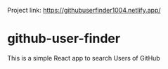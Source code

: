 Project link: https://githubuserfinder1004.netlify.app/


# github-user-finder
This is a simple React app to search Users of GitHub
